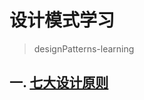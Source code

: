 设计模式学习
===
>designPatterns-learning

一. [七大设计原则](https://github.com/skykis/designPatterns-learning/tree/master/principle)
-------